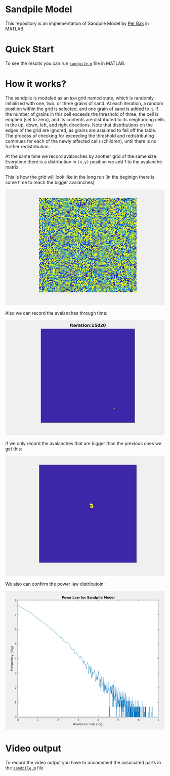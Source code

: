 # Sandpile Model
This repository is an implementation of Sandpile Model by [Per Bak](https://www.jasss.org/4/4/reviews/bak.html) in MATLAB. 


# Quick Start
To see the results you can run [`sandpile.m`](sandpile.m) file in MATLAB.

# How it works?
The sandpile is modeled as an `NxN` grid named state, which is randomly initialized with one, two, or three grains of sand. At each iteration, a random position within the grid is selected, and one grain of sand is added to it. If the number of grains in this cell exceeds the threshold of three, the cell is emptied (set to zero), and its contents are distributed to its neighboring cells in the up, down, left, and right directions. Note that distributions on the edges of the grid are ignored, as grains are assumed to fall off the table. The process of checking for exceeding the threshold and redistributing continues for each of the newly affected cells (children), until there is no further redistribution.

At the same time we record avalanches by another grid of the same size. Everytime there is a distribution in `(x,y)` position we add 1 to the avalanche matrix.

This is how the grid will look like in the long run (in the beginign there is some time to reach the bigger avalanches)

![Demo](data/sandpile.gif)


Also we can record the avalanches through time:

![alt text](data/avalanches.gif)

If we only record the avalanches that are bigger than the previous ones we get this:

![alt text](data/bigger_avalanches.gif)


We also can confirm the power law distributoin:

![alt text](data/power_law.jpg)


# Video output
To record the video output you have to uncomment the associated parts in the [`sandpile.m`](sandpile.m) file


